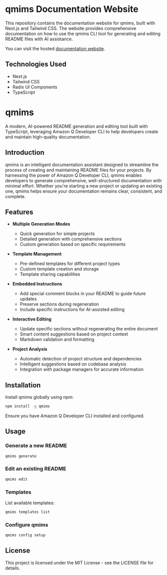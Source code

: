 # qmims Documentation Website

This repository contains the documentation website for qmims, built with Next.js and Tailwind CSS. The website provides comprehensive documentation on how to use the qmims CLI tool for generating and editing README files with AI assistance.

You can visit the hosted [documentation website](https://qmims.vercel.app/).

## Technologies Used

- Next.js
- Tailwind CSS
- Radix UI Components
- TypeScript

# qmims

A modern, AI-powered README generation and editing tool built with TypeScript, leveraging Amazon Q Developer CLI to help developers create and maintain high-quality documentation.

## Introduction

qmims is an intelligent documentation assistant designed to streamline the process of creating and maintaining README files for your projects. By harnessing the power of Amazon Q Developer CLI, qmims enables developers to generate comprehensive, well-structured documentation with minimal effort. Whether you're starting a new project or updating an existing one, qmims helps ensure your documentation remains clear, consistent, and complete.

## Features

- **Multiple Generation Modes**

  - Quick generation for simple projects
  - Detailed generation with comprehensive sections
  - Custom generation based on specific requirements

- **Template Management**

  - Pre-defined templates for different project types
  - Custom template creation and storage
  - Template sharing capabilities

- **Embedded Instructions**

  - Add special comment blocks in your README to guide future updates
  - Preserve sections during regeneration
  - Include specific instructions for AI-assisted editing

- **Interactive Editing**

  - Update specific sections without regenerating the entire document
  - Smart content suggestions based on project context
  - Markdown validation and formatting

- **Project Analysis**
  - Automatic detection of project structure and dependencies
  - Intelligent suggestions based on codebase analysis
  - Integration with package managers for accurate information

## Installation

Install qmims globally using npm:

```bash
npm install -g qmims
```

Ensure you have Amazon Q Developer CLI installed and configured.

## Usage

### Generate a new README

```bash
qmims generate
```

### Edit an existing README

```bash
qmims edit
```

### Templates

List available templates:

```bash
qmims templates list
```

### Configure qmims

```bash
qmims config setup
```

## License

This project is licensed under the MIT License - see the LICENSE file for details.
